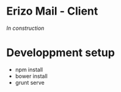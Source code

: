 Erizo Mail - Client
=================

*In construction*

# Developpment setup
* npm install
* bower install
* grunt serve
